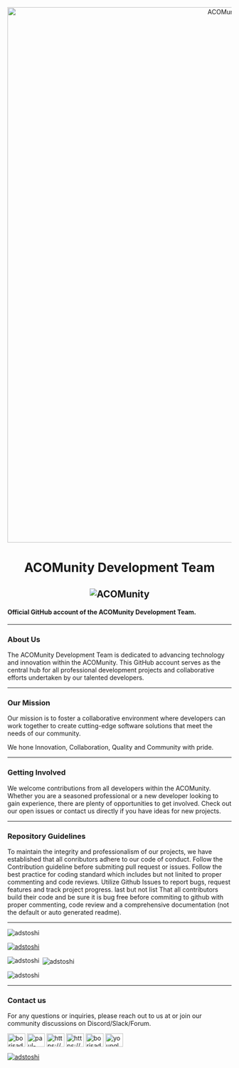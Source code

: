 <p align="center">
 <img src="https://pbs.twimg.com/profile_banners/1511793390349869067/1650542984/600x200" style="width: 100vw; height: 30vh;" alt="ACOMunity"/>
</p>

<h1 align="center">ACOMunity Development Team</h1>
<h2 align="center" style="text-align: center;"><img src="https://readme-typing-svg.herokuapp.com?font=Fira+Code&pause=1000&center=true&width=435&lines=Welcome+to+ACOMunity+" alt="ACOMunity" /> </h2>
<h4>Official GitHub account of the ACOMunity Development Team.  </h4>

<hr />

<h3>About Us</h3>
<p>The ACOMunity Development Team is dedicated to advancing technology and innovation within the ACOMunity. This GitHub account serves as the central hub for all professional development projects and collaborative efforts undertaken by our talented developers.</p>
<hr />

<h3>Our Mission</h3>
<p>Our mission is to foster a collaborative environment where developers can work together to create cutting-edge software solutions that meet the needs of our community. </p>
<p>We hone Innovation, Collaboration, Quality and Community with pride.</p>
<hr />

<h3>Getting Involved</h3>
<p>We welcome contributions from all developers within the ACOMunity. Whether you are a seasoned professional or a new developer looking to gain experience, there are plenty of opportunities to get involved. Check out our open issues or contact us directly if you have ideas for new projects.</p>
<hr />

<h3>Repository Guidelines</h3>
<p>To maintain the integrity and professionalism of our projects, we have established that all conributors adhere to our code of conduct. Follow the Contribution guideline before submiting pull request or issues. Follow the best practice for coding standard which includes but not linited to proper commenting and code reviews. Utilize Github Issues to report bugs, request features and track project progress. last but not list That all contributors build their code and be sure it is bug free before commiting to github with proper commenting, code review and a comprehensive documentation (not the default or auto generated readme).</p>
<hr />

<p align="left"> <img src="https://komarev.com/ghpvc/?username=adstoshi&label=Profile%20views&color=0e75b6&style=flat" alt="adstoshi" /> </p>

<p align="left"> <a href="https://github.com/ryo-ma/github-profile-trophy"><img src="https://github-profile-trophy.vercel.app/?username=adstoshi" alt="adstoshi" /></a> </p>

<p><img align="left" src="https://github-readme-stats.vercel.app/api/top-langs?username=adstoshi&show_icons=true&locale=en&layout=compact" alt="adstoshi" /></p>

<p>&nbsp;<img align="center" src="https://github-readme-stats.vercel.app/api?username=adstoshi&show_icons=true&locale=en" alt="adstoshi" /></p>

<p><img align="center" src="https://github-readme-streak-stats.herokuapp.com/?user=adstoshi&" alt="adstoshi" /></p>
<hr />

<h3>Contact us</h3>
<p>For any questions or inquiries, please reach out to us at  or join our community discussions on Discord/Slack/Forum.</p>
<p align="left">
<a href="https://twitter.com/borisadepaul" target="blank"><img align="center" src="https://raw.githubusercontent.com/rahuldkjain/github-profile-readme-generator/master/src/images/icons/Social/twitter.svg" alt="borisadepaul" height="30" width="40" /></a>
<a href="https://linkedin.com/in/paul-borisade" target="blank"><img align="center" src="https://raw.githubusercontent.com/rahuldkjain/github-profile-readme-generator/master/src/images/icons/Social/linked-in-alt.svg" alt="paul-borisade" height="30" width="40" /></a>
<a href="https://fb.com/https://web.facebook.com/profile.php?id=100083095636541" target="blank"><img align="center" src="https://raw.githubusercontent.com/rahuldkjain/github-profile-readme-generator/master/src/images/icons/Social/facebook.svg" alt="https://web.facebook.com/profile.php?id=100083095636541" height="30" width="40" /></a>
<a href="https://instagram.com/https://www.instagram.com/borisadepaul/" target="blank"><img align="center" src="https://raw.githubusercontent.com/rahuldkjain/github-profile-readme-generator/master/src/images/icons/Social/instagram.svg" alt="https://www.instagram.com/borisadepaul/" height="30" width="40" /></a>
<a href="https://www.youtube.com/c/borisadepauldayo948" target="blank"><img align="center" src="https://raw.githubusercontent.com/rahuldkjain/github-profile-readme-generator/master/src/images/icons/Social/youtube.svg" alt="borisadepauldayo948" height="30" width="40" /></a>
<a href="https://discord.gg/youngladpaul" target="blank"><img align="center" src="https://raw.githubusercontent.com/rahuldkjain/github-profile-readme-generator/master/src/images/icons/Social/discord.svg" alt="youngladpaul" height="30" width="40" /></a>
</p>

<p align="left"> <a href="https://twitter.com/adstoshi" target="blank"><img src="https://img.shields.io/twitter/follow/adstoshi?logo=twitter&style=for-the-badge" alt="adstoshi" /></a> </p>
